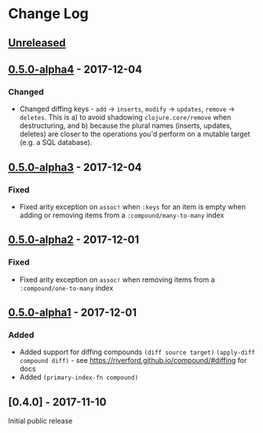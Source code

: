 # Change Log
## [Unreleased] 

## [0.5.0-alpha4] - 2017-12-04
### Changed
- Changed diffing keys - `add` -> `inserts`, `modify` -> `updates`, `remove` -> `deletes`. 
  This is a) to avoid shadowing `clojure.core/remove` when destructuring, and b) because the plural names (inserts, updates, deletes) are closer to the operations 
  you'd perform on a mutable target (e.g. a SQL database). 

## [0.5.0-alpha3] - 2017-12-04
### Fixed
- Fixed arity exception on `assoc!` when `:keys` for an item is empty when adding or removing items from a `:compound/many-to-many` index

## [0.5.0-alpha2] - 2017-12-01
### Fixed
- Fixed arity exception on `assoc!` when removing items from a `:compound/one-to-many` index 

## [0.5.0-alpha1] - 2017-12-01
### Added
- Added support for diffing compounds `(diff source target)` `(apply-diff compound diff)` - see https://riverford.github.io/compound/#diffing for docs
- Added `(primary-index-fn compound)`

## [0.4.0] - 2017-11-10

Initial public release

[Unreleased]: https://github.com/riverford/compound/compare/0.5.0-alpha4....HEAD
[0.5.0-alpha4]: https://github.com/riverford/compound/compare/0.5.0-alpha3...0.5.0-alpha4
[0.5.0-alpha3]: https://github.com/riverford/compound/compare/0.5.0-alpha2...0.5.0-alpha3
[0.5.0-alpha2]: https://github.com/riverford/compound/compare/0.5.0-alpha1...0.5.0-alpha2
[0.5.0-alpha1]: https://github.com/riverford/compound/compare/0.4.0...0.5.0-alpha1

